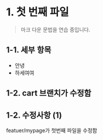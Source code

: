 # 1. 첫 번째 파일
> 마크 다운 문법을 연습 중입니다. 

## 1-1. 세부 항목
* 안녕
* 하세여여
## 1-2. cart 브랜치가 수정함 
## 1-2. 수정사항 (1)
featuer/mypage가 첫번째 파일을 수정함 
